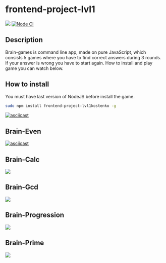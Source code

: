 # frontend-project-lvl1
<a href="https://codeclimate.com/github/kostenkoslava/frontend-project-lvl1"><img src="https://api.codeclimate.com/v1/badges/a99a88d28ad37a79dbf6/maintainability" /></a>
[![Node CI](https://github.com/kostenkoslava/frontend-project-lvl1/workflows/Node%20CI/badge.svg)](https://github.com/kostenkoslava/frontend-project-lvl1/actions)
## Description
  Brain-games is command line app, made on pure JavaScript, which consists 5 games where you have to find correct answers during 3 rounds. If your answer
  is wrong you have to start again. How to install and play game you can watch below.
## How to install
You must have last version of NodeJS before install the game.
```sh
sudo npm install frontend-project-lvl1kostenko -g

```
[![asciicast](https://asciinema.org/a/WpUVHBBBgWIz40DMYO700N4vn.svg)](https://asciinema.org/a/WpUVHBBBgWIz40DMYO700N4vn)
<h2> Brain-Even </h2>


[![asciicast](https://asciinema.org/a/354917.svg)](https://asciinema.org/a/354917)

<h2> Brain-Calc </h2>
<a href="https://asciinema.org/a/4FL4cdSQ6YIzUXGhgOgB1Z659" target="_blank"><img src="https://asciinema.org/a/4FL4cdSQ6YIzUXGhgOgB1Z659.svg" /></a>
<h2>
Brain-Gcd</h2>
<a href="https://asciinema.org/a/f3NaGkjLWR9fpAWbj03pvfjy4" target="_blank"><img src="https://asciinema.org/a/f3NaGkjLWR9fpAWbj03pvfjy4.svg" /></a>
<h2> Brain-Progression </h2>
<a href="https://asciinema.org/a/0WuPNJylhYOGOOpdZGiDMyaDv" target="_blank"><img src="https://asciinema.org/a/0WuPNJylhYOGOOpdZGiDMyaDv.svg" /></a>
<h2> Brain-Prime </h2>
<a href="https://asciinema.org/a/MOkDHCDWoho7NqFsXiYZy9LCy" target="_blank"><img src="https://asciinema.org/a/MOkDHCDWoho7NqFsXiYZy9LCy.svg" /></a>
